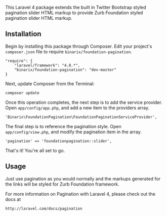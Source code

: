 This Laravel 4 package extends the built in Twitter Bootstrap styled pagination slider HTML markup to provide Zurb Foundation styled pagination slider HTML markup.

## Installation

Begin by installing this package through Composer. Edit your project's `composer.json` file to require `binarix/foundation-pagination`.

    "require": {
        "laravel/framework": "4.0.*",
        "binarix/foundation-pagination": "dev-master"
    }

Next, update Composer from the Terminal:

    composer update

Once this operation completes, the next step is to add the service provider. Open `app/config/app.php`, and add a new item to the providers array.

    'Binarix\FoundationPagination\FoundationPaginationServiceProvider',

The final step is to reference the pagination style. Open `app/config/view.php`, and modify the pagination item in the array.

    'pagination' => 'foundationpagination::slider',

That's it! You're all set to go.

## Usage

Just use pagination as you would normally and the markups generated for the links will be styled for Zurb Foundation framework.

For more information on Pagination with Laravel 4, please check out the docs at

    http://laravel.com/docs/pagination